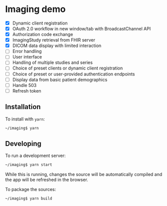 # Imaging demo

- [x] Dynamic client registration
- [x] OAuth 2.0 workflow in new window/tab with BroadcastChannel API
- [x] Authorization code exchange
- [x] ImagingStudy retrieval from FHIR server
- [x] DICOM data display with limited interaction
- [ ] Error handling
- [ ] User interface
- [ ] Handling of multiple studies and series
- [ ] Choice of preset clients or dynamic client registration
- [ ] Choice of preset or user-provided authentication endpoints
- [ ] Display data from basic patient demographics
- [ ] Handle 503
- [ ] Refresh token

## Installation

To install with `yarn`:
```bash
~/imaging$ yarn
```

## Developing

To run a development server:
```bash
~/imaging$ yarn start
```
While this is running, changes the source will be automatically compiled and the app will be refreshed in the browser.

To package the sources:
```bash
~/imaging$ yarn build
```
